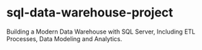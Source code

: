 # sql-data-warehouse-project
Building a Modern Data Warehouse with SQL Server, Including ETL Processes, Data Modeling and Analytics. 
